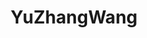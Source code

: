 ---
title: YuZhangWang
github: https://github.com/YuZhangWang
mode: dark
transition: 2s
score: 93.8
archetype:
- Badges | Tags | Icons
- Github Actions
---